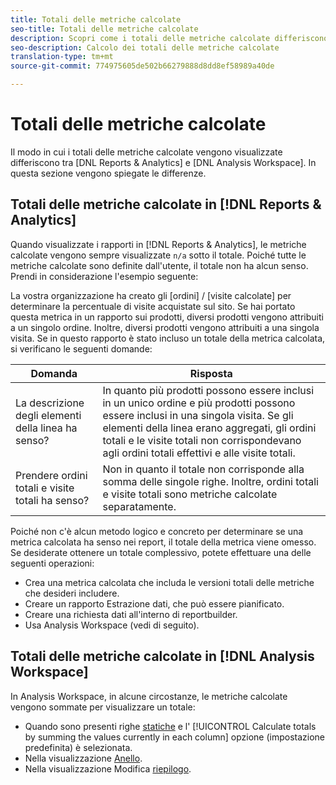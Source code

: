 ```yaml
---
title: Totali delle metriche calcolate
seo-title: Totali delle metriche calcolate
description: Scopri come i totali delle metriche calcolate differiscono negli strumenti di Analytics
seo-description: Calcolo dei totali delle metriche calcolate
translation-type: tm+mt
source-git-commit: 774975605de502b66279888d8dd8ef58989a40de

---
```



# Totali delle metriche calcolate

Il modo in cui i totali delle metriche calcolate vengono visualizzate differiscono tra [DNL Reports &amp; Analytics] e [DNL Analysis Workspace]. In questa sezione vengono spiegate le differenze.

## Totali delle metriche calcolate in [!DNL Reports & Analytics]

Quando visualizzate i rapporti in [!DNL Reports & Analytics], le metriche calcolate vengono sempre visualizzate `n/a` sotto il totale. Poiché tutte le metriche calcolate sono definite dall'utente, il totale non ha alcun senso. Prendi in considerazione l'esempio seguente:

La vostra organizzazione ha creato gli [ordini] / [visite calcolate] per determinare la percentuale di visite acquistate sul sito. Se hai portato questa metrica in un rapporto sui prodotti, diversi prodotti vengono attribuiti a un singolo ordine. Inoltre, diversi prodotti vengono attribuiti a una singola visita. Se in questo rapporto è stato incluso un totale della metrica calcolata, si verificano le seguenti domande:

| Domanda | Risposta |
|---|---|
| La descrizione degli elementi della linea ha senso? | In quanto più prodotti possono essere inclusi in un unico ordine e più prodotti possono essere inclusi in una singola visita. Se gli elementi della linea erano aggregati, gli ordini totali e le visite totali non corrispondevano agli ordini totali effettivi e alle visite totali. |
| Prendere ordini totali e visite totali ha senso? | Non in quanto il totale non corrisponde alla somma delle singole righe. Inoltre, ordini totali e visite totali sono metriche calcolate separatamente. |

Poiché non c'è alcun metodo logico e concreto per determinare se una metrica calcolata ha senso nei report, il totale della metrica viene omesso. Se desiderate ottenere un totale complessivo, potete effettuare una delle seguenti operazioni:

* Crea una metrica calcolata che includa le versioni totali delle metriche che desideri includere.
* Creare un rapporto Estrazione dati, che può essere pianificato.
* Creare una richiesta dati all'interno di reportbuilder.
* Usa Analysis Workspace (vedi di seguito).

## Totali delle metriche calcolate in [!DNL Analysis Workspace]

In Analysis Workspace, in alcune circostanze, le metriche calcolate vengono sommate per visualizzare un totale:

* Quando sono presenti righe [statiche](/help/analyze/analysis-workspace/build-workspace-project/column-row-settings/manual-vs-dynamic-rows.md) e l' [!UICONTROL Calculate totals by summing the values currently in each column] opzione (impostazione predefinita) è selezionata.
* Nella visualizzazione [Anello](/help/analyze/analysis-workspace/visualizations/donut.md).
* Nella visualizzazione Modifica [riepilogo](/help/analyze/analysis-workspace/visualizations/summary-number-change.md).
